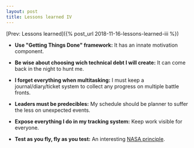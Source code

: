 ```yaml
---
layout: post
title: Lessons learned IV
---
```


[Prev: Lessons learned]({% post_url 2018-11-16-lessons-learned-iii %})

* **Use "Getting Things Done" framework:** It has an innate motivation
  component.

* **Be wise about choosing wich technical debt I will create:** It can come
  back in the night to hunt me.

* **I forget everything when multitasking:** I must keep a journal/diary/ticket
  system to collect any progress on multiple battle fronts.

* **Leaders must be predecibles:** My schedule should be planner to suffer the
  less on unexpected events.

* **Expose everything I do in my tracking system:** Keep work visible for
  everyone.

* **Test as you fly, fly as you test:** An interesting [NASA principle](https://stackoverflow.com/questions/623243/test-what-you-fly-fly-what-you-test-nasa-principle).
